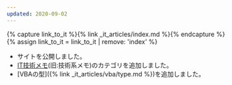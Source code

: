 ```yaml
---
updated: 2020-09-02
---
```

{% capture link_to_it %}{% link _it_articles/index.md %}{% endcapture %}
{% assign link_to_it = link_to_it | remove: 'index' %}

- サイトを公開しました。
- [IT技術メモ]({{link_to_it}})(旧:技術系メモ)のカテゴリを追加しました。
- [VBAの型]({% link _it_articles/vba/type.md %})を追加しました。